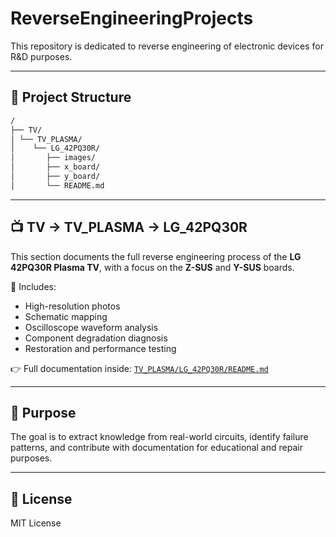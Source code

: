 # ReverseEngineeringProjects

This repository is dedicated to reverse engineering of electronic devices for R&D purposes.

---

## 📂 Project Structure

```sh
/
├── TV/
│ └── TV_PLASMA/
│    └── LG_42PQ30R/
│       ├── images/
│       ├── x_board/
│       ├── y_board/
│       └── README.md
```

---

## 📺 TV → TV_PLASMA → LG_42PQ30R

This section documents the full reverse engineering process of the **LG 42PQ30R Plasma TV**, with a focus on the **Z-SUS** and **Y-SUS** boards.

🔧 Includes:
- High-resolution photos  
- Schematic mapping  
- Oscilloscope waveform analysis  
- Component degradation diagnosis  
- Restoration and performance testing  

👉 Full documentation inside: [`TV_PLASMA/LG_42PQ30R/README.md`](TV_PLASMA/LG_42PQ30R/README.md)

---

## 🧪 Purpose

The goal is to extract knowledge from real-world circuits, identify failure patterns, and contribute with documentation for educational and repair purposes.

---

## 📜 License

MIT License

